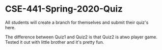 # CSE-441-Spring-2020-Quiz
All students will create a branch for themselves and submit their quiz's here.

The difference between Quiz1 and Quiz2 is that Quiz2 is atwo player game.
Tested it out with little brother and it's pretty fun.
